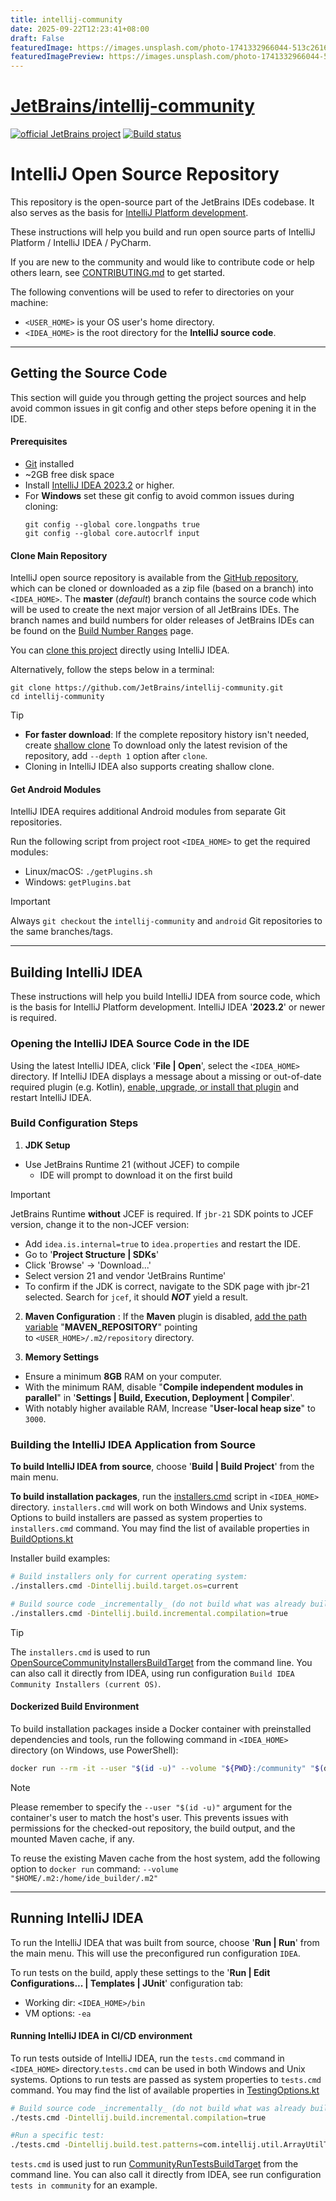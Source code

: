 ```yaml
---
title: intellij-community
date: 2025-09-22T12:23:41+08:00
draft: False
featuredImage: https://images.unsplash.com/photo-1741332966044-513c26163864?ixid=M3w0NjAwMjJ8MHwxfHJhbmRvbXx8fHx8fHx8fDE3NTg1MTQ4Nzl8&ixlib=rb-4.1.0
featuredImagePreview: https://images.unsplash.com/photo-1741332966044-513c26163864?ixid=M3w0NjAwMjJ8MHwxfHJhbmRvbXx8fHx8fHx8fDE3NTg1MTQ4Nzl8&ixlib=rb-4.1.0
---
```


# [JetBrains/intellij-community](https://github.com/JetBrains/intellij-community)

[![official JetBrains project](http://jb.gg/badges/official.svg)](https://github.com/JetBrains/.github/blob/main/profile/README.md) [![Build status](https://github.com/JetBrains/intellij-community/workflows/IntelliJ%20IDEA/badge.svg)](https://github.com/JetBrains/intellij-community/actions/workflows/IntelliJ_IDEA.yml)

# IntelliJ Open Source Repository

This repository is the open-source part of the JetBrains IDEs codebase.
It also serves as the basis for [IntelliJ Platform development](https://www.jetbrains.com/opensource/idea). 

These instructions will help you build and run open source parts of IntelliJ Platform / IntelliJ IDEA / PyCharm.

If you are new to the community and would like to contribute code or help others learn, see [CONTRIBUTING.md](https://github.com/JetBrains/intellij-community/blob/master/CONTRIBUTING.md) to get started.

The following conventions will be used to refer to directories on your machine:
* `<USER_HOME>` is your OS user's home directory.
* `<IDEA_HOME>` is the root directory for the **IntelliJ source code**.

___
## Getting the Source Code

This section will guide you through getting the project sources and help avoid common issues in git config and other steps before opening it in the IDE.

#### Prerequisites
- [Git](https://git-scm.com/) installed
- ~2GB free disk space
- Install [IntelliJ IDEA 2023.2](https://www.jetbrains.com/idea/download) or higher.
- For **Windows** set these git config to avoid common issues during cloning:
  ```
  git config --global core.longpaths true
  git config --global core.autocrlf input
  ```

#### Clone Main Repository

IntelliJ open source repository is available from the [GitHub repository](https://github.com/JetBrains/intellij-community), which can be cloned or downloaded as a zip file (based on a branch) into `<IDEA_HOME>`. 
The **master** (_default_) branch contains the source code which will be used to create the next major version of all JetBrains IDEs. 
The branch names and build numbers for older releases of JetBrains IDEs can be found on the
[Build Number Ranges](https://plugins.jetbrains.com/docs/intellij/build-number-ranges.html) page.

You can [clone this project](https://www.jetbrains.com/help/idea/manage-projects-hosted-on-github.html#clone-from-GitHub) directly using IntelliJ IDEA. 

Alternatively, follow the steps below in a terminal:

   ```
   git clone https://github.com/JetBrains/intellij-community.git
   cd intellij-community
   ```

> [!TIP]
> - **For faster download**: If the complete repository history isn't needed, create [shallow clone](https://git-scm.com/docs/git-clone#Documentation/git-clone.txt---depthdepth)
> To download only the latest revision of the repository,  add `--depth 1` option after `clone`.
> - Cloning in IntelliJ IDEA also supports creating shallow clone.

#### Get Android Modules
IntelliJ IDEA requires additional Android modules from separate Git repositories.

Run the following script from project root `<IDEA_HOME>` to get the required modules:
- Linux/macOS: `./getPlugins.sh`
- Windows: `getPlugins.bat`

> [!IMPORTANT]
>
>  Always `git checkout` the `intellij-community` and `android` Git repositories to the same branches/tags.


---
## Building IntelliJ IDEA
These instructions will help you build IntelliJ IDEA from source code, which is the basis for IntelliJ Platform development.
IntelliJ IDEA '**2023.2**' or newer is required.

### Opening the IntelliJ IDEA Source Code in the IDE
Using the latest IntelliJ IDEA, click '**File | Open**', select the `<IDEA_HOME>` directory.
If IntelliJ IDEA displays a message about a missing or out-of-date required plugin (e.g. Kotlin),
[enable, upgrade, or install that plugin](https://www.jetbrains.com/help/idea/managing-plugins.html) and restart IntelliJ IDEA.


### Build Configuration Steps
1. **JDK Setup**

- Use JetBrains Runtime 21 (without JCEF) to compile
  - IDE will prompt to download it on the first build
> [!IMPORTANT]
>
> JetBrains Runtime **without** JCEF is required. If `jbr-21` SDK points to JCEF version, change it to the non-JCEF version:
> - Add `idea.is.internal=true` to `idea.properties` and restart the IDE.
> - Go to '**Project Structure | SDKs**'
> - Click 'Browse' → 'Download...'
> - Select version 21 and vendor 'JetBrains Runtime'
> - To confirm if the JDK is correct, navigate to the SDK page with jbr-21 selected. Search for `jcef`, it should **_NOT_** yield a result.

2. **Maven Configuration** : If the **Maven** plugin is disabled, [add the path variable](https://www.jetbrains.com/help/idea/absolute-path-variables.html) "**MAVEN_REPOSITORY**" pointing to `<USER_HOME>/.m2/repository` directory.

3. **Memory Settings**
  - Ensure a minimum **8GB** RAM on your computer.
  - With the minimum RAM, disable "**Compile independent modules in parallel**" in '**Settings | Build, Execution, Deployment | Compiler**'.
  - With notably higher available RAM, Increase "**User-local heap size**" to `3000`.


### Building the IntelliJ IDEA Application from Source

**To build IntelliJ IDEA from source**, choose '**Build | Build Project**' from the main menu.

**To build installation packages**, run the [installers.cmd](installers.cmd) script in `<IDEA_HOME>` directory. `installers.cmd` will work on both Windows and Unix systems.
Options to build installers are passed as system properties to `installers.cmd` command.
You may find the list of available properties in [BuildOptions.kt](platform/build-scripts/src/org/jetbrains/intellij/build/BuildOptions.kt)

Installer build examples:
```bash
# Build installers only for current operating system:
./installers.cmd -Dintellij.build.target.os=current
```
```bash
# Build source code _incrementally_ (do not build what was already built before):
./installers.cmd -Dintellij.build.incremental.compilation=true
```

> [!TIP]
> 
> The `installers.cmd` is used to run [OpenSourceCommunityInstallersBuildTarget](build/src/OpenSourceCommunityInstallersBuildTarget.kt) from the command line.
> You can also call it directly from IDEA, using run configuration `Build IDEA Community Installers (current OS)`.


#### Dockerized Build Environment
To build installation packages inside a Docker container with preinstalled dependencies and tools, run the following command in `<IDEA_HOME>` directory (on Windows, use PowerShell):
```bash
docker run --rm -it --user "$(id -u)" --volume "${PWD}:/community" "$(docker build --quiet . --target intellij_idea)"
```
> [!NOTE]
> 
> Please remember to specify the `--user "$(id -u)"` argument for the container's user to match the host's user.
> This prevents issues with permissions for the checked-out repository, the build output, and the mounted Maven cache, if any.
> 
To reuse the existing Maven cache from the host system, add the following option to `docker run` command:
`--volume "$HOME/.m2:/home/ide_builder/.m2"`

---
## Running IntelliJ IDEA
To run the IntelliJ IDEA that was built from source, choose '**Run | Run**' from the main menu. This will use the preconfigured run configuration `IDEA`.

To run tests on the build, apply these settings to the '**Run | Edit Configurations... | Templates | JUnit**' configuration tab:
* Working dir: `<IDEA_HOME>/bin`
* VM options:  `-ea`


#### Running IntelliJ IDEA in CI/CD environment

To run tests outside of IntelliJ IDEA, run the `tests.cmd` command in `<IDEA_HOME>` directory.`tests.cmd` can be used in both Windows and Unix systems.
Options to run tests are passed as system properties to `tests.cmd` command.
You may find the list of available properties in [TestingOptions.kt](platform/build-scripts/src/org/jetbrains/intellij/build/TestingOptions.kt)

```bash
# Build source code _incrementally_ (do not build what was already built before): `
./tests.cmd -Dintellij.build.incremental.compilation=true
```
```bash
#Run a specific test: 
./tests.cmd -Dintellij.build.test.patterns=com.intellij.util.ArrayUtilTest
```

`tests.cmd` is used just to run [CommunityRunTestsBuildTarget](build/src/CommunityRunTestsBuildTarget.kt) from the command line.
You can also call it directly from IDEA, see run configuration `tests in community` for an example.